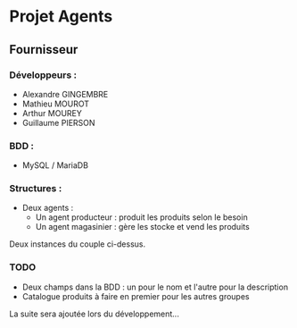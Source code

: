 # Projet Agents
## Fournisseur

### Développeurs :
- Alexandre GINGEMBRE
- Mathieu MOUROT
- Arthur MOUREY
- Guillaume PIERSON



### BDD :
   - MySQL / MariaDB

### Structures :
   - Deux agents :
      - Un agent producteur : produit les produits selon le besoin
      - Un agent magasinier : gère les stocke et vend les produits

Deux instances du couple ci-dessus.

### TODO
- Deux champs dans la BDD : un pour le nom et l'autre pour la description
- Catalogue produits à faire en premier pour les autres groupes

La suite sera ajoutée lors du développement...